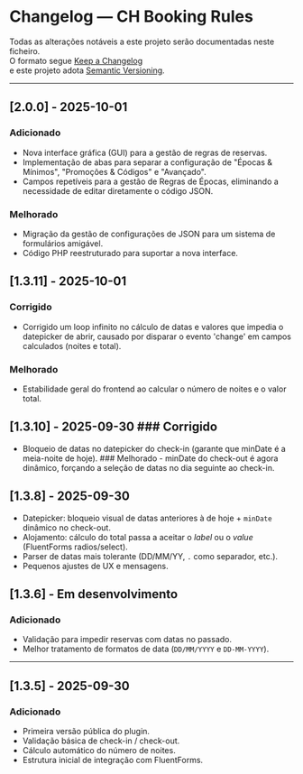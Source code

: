 # Changelog — CH Booking Rules

Todas as alterações notáveis a este projeto serão documentadas neste ficheiro.  
O formato segue [Keep a Changelog](https://keepachangelog.com/pt-PT/1.0.0/)  
e este projeto adota [Semantic Versioning](https://semver.org/lang/pt-PT/).

---
## [2.0.0] - 2025-10-01
### Adicionado
- Nova interface gráfica (GUI) para a gestão de regras de reservas.
- Implementação de abas para separar a configuração de "Épocas & Mínimos", "Promoções & Códigos" e "Avançado".
- Campos repetíveis para a gestão de Regras de Épocas, eliminando a necessidade de editar diretamente o código JSON.

### Melhorado
- Migração da gestão de configurações de JSON para um sistema de formulários amigável.
- Código PHP reestruturado para suportar a nova interface.

## [1.3.11] - 2025-10-01
### Corrigido
- Corrigido um loop infinito no cálculo de datas e valores que impedia o datepicker de abrir, causado por disparar o evento 'change' em campos calculados (noites e total).

### Melhorado
- Estabilidade geral do frontend ao calcular o número de noites e o valor total.

## [1.3.10] - 2025-09-30 ### Corrigido 
- Bloqueio de datas no datepicker do check-in (garante que minDate é a meia-noite de hoje). ### Melhorado - minDate do check-out é agora dinâmico, forçando a seleção de datas no dia seguinte ao check-in.

## [1.3.8] - 2025-09-30
- Datepicker: bloqueio visual de datas anteriores à de hoje + `minDate` dinâmico no check-out.
- Alojamento: cálculo do total passa a aceitar o *label* ou o *value* (FluentForms radios/select).
- Parser de datas mais tolerante (DD/MM/YY, `.` como separador, etc.).
- Pequenos ajustes de UX e mensagens.


## [1.3.6] - Em desenvolvimento
### Adicionado
- Validação para impedir reservas com datas no passado.  
- Melhor tratamento de formatos de data (`DD/MM/YYYY` e `DD-MM-YYYY`).  

---

## [1.3.5] - 2025-09-30
### Adicionado
- Primeira versão pública do plugin.  
- Validação básica de check-in / check-out.  
- Cálculo automático do número de noites.  
- Estrutura inicial de integração com FluentForms.  

